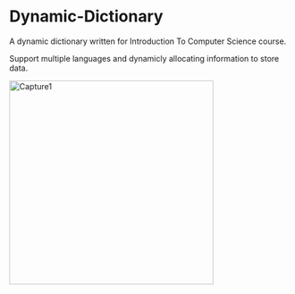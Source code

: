 # Dynamic-Dictionary
A dynamic dictionary written for Introduction To Computer Science course.

Support multiple languages and dynamicly allocating information to store data.



<img width="365" alt="Capture1" src="https://user-images.githubusercontent.com/103560553/184164915-d3111229-45c8-4c76-a67a-fde625682ad6.PNG">
